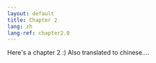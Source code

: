 ```yaml
---
layout: default
title: Chapter 2
lang: zh
lang-ref: chapter2.0
---
```


Here's a chapter 2 :) Also translated to chinese....
